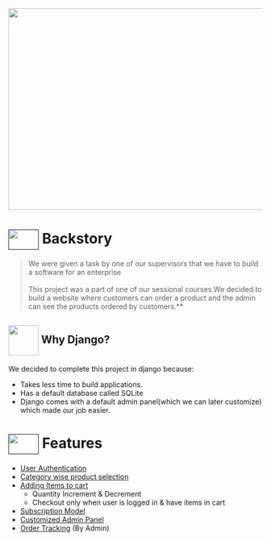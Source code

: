 <img src ="https://cdn.dribbble.com/users/398490/screenshots/1297496/dribbble_4.gif" width= "800px" height = "400px">

# [<img src = "https://cdn.dribbble.com/users/1138721/screenshots/10809828/media/478d32b2e65c8c3194b7f2154e179231.gif" align = "center" width = "60px" height = "40px">]() Backstory
>We were given a task by one of our supervisors that we have to build a software for an  enterprise <br><br>                                                                 This project was a part of one of our sessional courses.We decided to build a website where customers can order a product and the admin can see the products ordered by customers.**


## <img src = "https://res.cloudinary.com/practicaldev/image/fetch/s--p6EqClgv--/c_imagga_scale,f_auto,fl_progressive,h_900,q_auto,w_1600/https://dev-to-uploads.s3.amazonaws.com/uploads/articles/fizbec05u7a429pqqllr.png" align = "center" width = "60px"> Why Django?
We decided to complete this project in django because:
  - Takes less time to build applications.
  - Has a default database called SQLite
  - Django comes with a default admin panel(which we can later customize) which made our job easier.





# [<img src = "https://cdn.dribbble.com/users/1299339/screenshots/3079111/presentation_d.gif" align = "center" width = "60px" height = "40px">]() Features 
- [User Authentication]()
- [Category wise product selection]()
- [Adding Items to cart]()
  - Quantity Increment & Decrement
  - Checkout only when user is logged in &     have items in cart
- [Subscription Model]()
- [Customized Admin Panel]()
- [Order Tracking]() (By Admin)

<br> 



